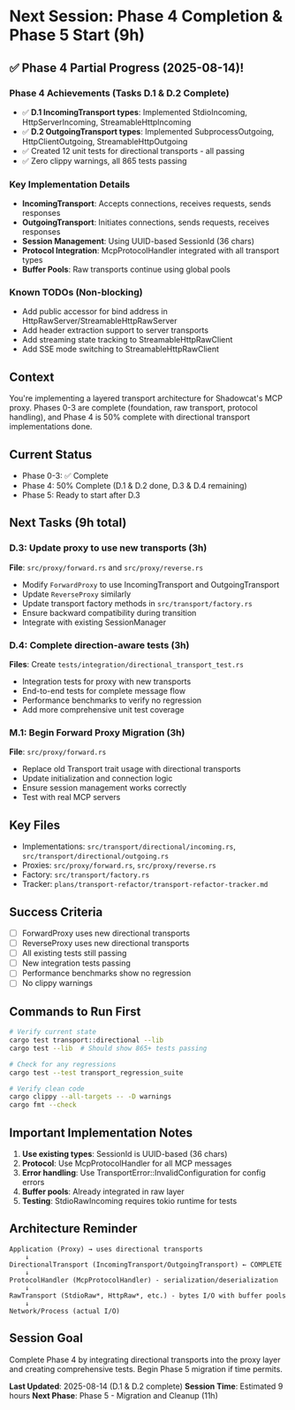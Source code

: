 # Next Session: Phase 4 Completion & Phase 5 Start (9h)

## ✅ Phase 4 Partial Progress (2025-08-14)!

### Phase 4 Achievements (Tasks D.1 & D.2 Complete)
- ✅ **D.1 IncomingTransport types**: Implemented StdioIncoming, HttpServerIncoming, StreamableHttpIncoming
- ✅ **D.2 OutgoingTransport types**: Implemented SubprocessOutgoing, HttpClientOutgoing, StreamableHttpOutgoing
- ✅ Created 12 unit tests for directional transports - all passing
- ✅ Zero clippy warnings, all 865 tests passing

### Key Implementation Details
- **IncomingTransport**: Accepts connections, receives requests, sends responses
- **OutgoingTransport**: Initiates connections, sends requests, receives responses
- **Session Management**: Using UUID-based SessionId (36 chars)
- **Protocol Integration**: McpProtocolHandler integrated with all transport types
- **Buffer Pools**: Raw transports continue using global pools

### Known TODOs (Non-blocking)
- Add public accessor for bind address in HttpRawServer/StreamableHttpRawServer
- Add header extraction support to server transports
- Add streaming state tracking to StreamableHttpRawClient
- Add SSE mode switching to StreamableHttpRawClient

## Context
You're implementing a layered transport architecture for Shadowcat's MCP proxy. Phases 0-3 are complete (foundation, raw transport, protocol handling), and Phase 4 is 50% complete with directional transport implementations done.

## Current Status
- Phase 0-3: ✅ Complete
- Phase 4: 50% Complete (D.1 & D.2 done, D.3 & D.4 remaining)
- Phase 5: Ready to start after D.3

## Next Tasks (9h total)

### D.3: Update proxy to use new transports (3h)
**File**: `src/proxy/forward.rs` and `src/proxy/reverse.rs`
- Modify `ForwardProxy` to use IncomingTransport and OutgoingTransport
- Update `ReverseProxy` similarly
- Update transport factory methods in `src/transport/factory.rs`
- Ensure backward compatibility during transition
- Integrate with existing SessionManager

### D.4: Complete direction-aware tests (3h)
**Files**: Create `tests/integration/directional_transport_test.rs`
- Integration tests for proxy with new transports
- End-to-end tests for complete message flow
- Performance benchmarks to verify no regression
- Add more comprehensive unit test coverage

### M.1: Begin Forward Proxy Migration (3h)
**File**: `src/proxy/forward.rs`
- Replace old Transport trait usage with directional transports
- Update initialization and connection logic
- Ensure session management works correctly
- Test with real MCP servers

## Key Files
- Implementations: `src/transport/directional/incoming.rs`, `src/transport/directional/outgoing.rs`
- Proxies: `src/proxy/forward.rs`, `src/proxy/reverse.rs`
- Factory: `src/transport/factory.rs`
- Tracker: `plans/transport-refactor/transport-refactor-tracker.md`

## Success Criteria
- [ ] ForwardProxy uses new directional transports
- [ ] ReverseProxy uses new directional transports
- [ ] All existing tests still passing
- [ ] New integration tests passing
- [ ] Performance benchmarks show no regression
- [ ] No clippy warnings

## Commands to Run First
```bash
# Verify current state
cargo test transport::directional --lib
cargo test --lib  # Should show 865+ tests passing

# Check for any regressions
cargo test --test transport_regression_suite

# Verify clean code
cargo clippy --all-targets -- -D warnings
cargo fmt --check
```

## Important Implementation Notes
1. **Use existing types**: SessionId is UUID-based (36 chars)
2. **Protocol**: Use McpProtocolHandler for all MCP messages
3. **Error handling**: Use TransportError::InvalidConfiguration for config errors
4. **Buffer pools**: Already integrated in raw layer
5. **Testing**: StdioRawIncoming requires tokio runtime for tests

## Architecture Reminder
```
Application (Proxy) → uses directional transports
    ↓
DirectionalTransport (IncomingTransport/OutgoingTransport) ← COMPLETE
    ↓
ProtocolHandler (McpProtocolHandler) - serialization/deserialization
    ↓
RawTransport (StdioRaw*, HttpRaw*, etc.) - bytes I/O with buffer pools
    ↓
Network/Process (actual I/O)
```

## Session Goal
Complete Phase 4 by integrating directional transports into the proxy layer and creating comprehensive tests. Begin Phase 5 migration if time permits.

**Last Updated**: 2025-08-14 (D.1 & D.2 complete)
**Session Time**: Estimated 9 hours
**Next Phase**: Phase 5 - Migration and Cleanup (11h)